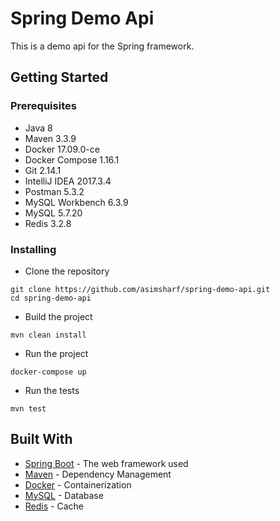 # Spring Demo Api

This is a demo api for the Spring framework.

## Getting Started

### Prerequisites

* Java 8
* Maven 3.3.9
* Docker 17.09.0-ce
* Docker Compose 1.16.1
* Git 2.14.1
* IntelliJ IDEA 2017.3.4
* Postman 5.3.2
* MySQL Workbench 6.3.9
* MySQL 5.7.20
* Redis 3.2.8

### Installing

* Clone the repository

```
git clone https://github.com/asimsharf/spring-demo-api.git
cd spring-demo-api
```

* Build the project

```
mvn clean install
```

* Run the project

```
docker-compose up
```

* Run the tests

```
mvn test
```

## Built With

* [Spring Boot](https://projects.spring.io/spring-boot/) - The web framework used
* [Maven](https://maven.apache.org/) - Dependency Management
* [Docker](https://www.docker.com/) - Containerization
* [MySQL](https://www.mysql.com/) - Database
* [Redis](https://redis.io/) - Cache


